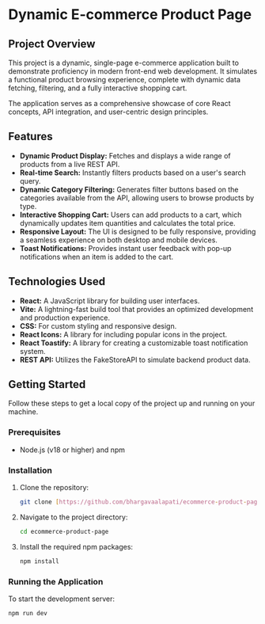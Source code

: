 # Dynamic E-commerce Product Page

## Project Overview

This project is a dynamic, single-page e-commerce application built to demonstrate proficiency in modern front-end web development. It simulates a functional product browsing experience, complete with dynamic data fetching, filtering, and a fully interactive shopping cart.

The application serves as a comprehensive showcase of core React concepts, API integration, and user-centric design principles.

## Features

- **Dynamic Product Display:** Fetches and displays a wide range of products from a live REST API.
- **Real-time Search:** Instantly filters products based on a user's search query.
- **Dynamic Category Filtering:** Generates filter buttons based on the categories available from the API, allowing users to browse products by type.
- **Interactive Shopping Cart:** Users can add products to a cart, which dynamically updates item quantities and calculates the total price.
- **Responsive Layout:** The UI is designed to be fully responsive, providing a seamless experience on both desktop and mobile devices.
- **Toast Notifications:** Provides instant user feedback with pop-up notifications when an item is added to the cart.

## Technologies Used

- **React:** A JavaScript library for building user interfaces.
- **Vite:** A lightning-fast build tool that provides an optimized development and production experience.
- **CSS:** For custom styling and responsive design.
- **React Icons:** A library for including popular icons in the project.
- **React Toastify:** A library for creating a customizable toast notification system.
- **REST API:** Utilizes the FakeStoreAPI to simulate backend product data.

## Getting Started

Follow these steps to get a local copy of the project up and running on your machine.

### Prerequisites

- Node.js (v18 or higher) and npm

### Installation

1.  Clone the repository:
    ```bash
    git clone [https://github.com/bhargavaalapati/ecommerce-product-page.git](https://github.com/bhargavaalapati/ecommerce-product-page.git)
    ```

2.  Navigate to the project directory:
    ```bash
    cd ecommerce-product-page
    ```

3.  Install the required npm packages:
    ```bash
    npm install
    ```

### Running the Application

To start the development server:

```bash
npm run dev
